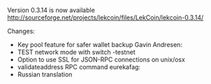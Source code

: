 Version 0.3.14 is now available
http://sourceforge.net/projects/lekcoin/files/LekCoin/lekcoin-0.3.14/

Changes:
* Key pool feature for safer wallet backup
Gavin Andresen:
* TEST network mode with switch -testnet
* Option to use SSL for JSON-RPC connections on unix/osx
* validateaddress RPC command
eurekafag:
* Russian translation
